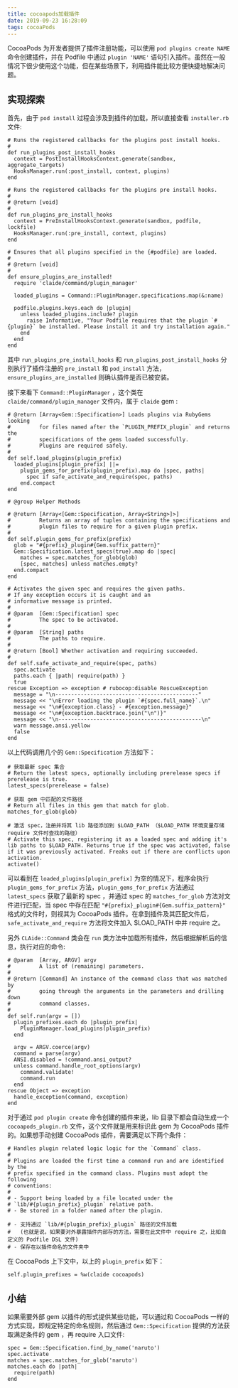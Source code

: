 ```yaml
---
title: cocoapods加载插件
date: 2019-09-23 16:28:09
tags: cocoaPods
---
```


CocoaPods 为开发者提供了插件注册功能，可以使用 `pod plugins create NAME` 命令创建插件，并在 Podfile 中通过 `plugin 'NAME'` 语句引入插件。虽然在一般情况下很少使用这个功能，但在某些场景下，利用插件能比较方便快捷地解决问题。



## 实现探索

首先，由于 `pod install` 过程会涉及到插件的加载，所以直接查看 `installer.rb` 文件:

```
# Runs the registered callbacks for the plugins post install hooks.
#
def run_plugins_post_install_hooks
  context = PostInstallHooksContext.generate(sandbox, aggregate_targets)
  HooksManager.run(:post_install, context, plugins)
end

# Runs the registered callbacks for the plugins pre install hooks.
#
# @return [void]
#
def run_plugins_pre_install_hooks
  context = PreInstallHooksContext.generate(sandbox, podfile, lockfile)
  HooksManager.run(:pre_install, context, plugins)
end

# Ensures that all plugins specified in the {#podfile} are loaded.
#
# @return [void]
#
def ensure_plugins_are_installed!
  require 'claide/command/plugin_manager'

  loaded_plugins = Command::PluginManager.specifications.map(&:name)

  podfile.plugins.keys.each do |plugin|
    unless loaded_plugins.include? plugin
      raise Informative, "Your Podfile requires that the plugin `#{plugin}` be installed. Please install it and try installation again."
    end
  end
end
```

其中 `run_plugins_pre_install_hooks` 和 `run_plugins_post_install_hooks` 分别执行了插件注册的 `pre_install` 和 `pod_install` 方法， `ensure_plugins_are_installed` 则确认插件是否已被安装。

接下来看下 `Command::PluginManager` ，这个类在 `claide/command/plugin_manager` 文件内，属于 `claide` gem :

```
# @return [Array<Gem::Specification>] Loads plugins via RubyGems looking
#         for files named after the `PLUGIN_PREFIX_plugin` and returns the
#         specifications of the gems loaded successfully.
#         Plugins are required safely.
#
def self.load_plugins(plugin_prefix)
  loaded_plugins[plugin_prefix] ||=
    plugin_gems_for_prefix(plugin_prefix).map do |spec, paths|
      spec if safe_activate_and_require(spec, paths)
    end.compact
end

# @group Helper Methods

# @return [Array<[Gem::Specification, Array<String>]>]
#         Returns an array of tuples containing the specifications and
#         plugin files to require for a given plugin prefix.
#
def self.plugin_gems_for_prefix(prefix)
  glob = "#{prefix}_plugin#{Gem.suffix_pattern}"
  Gem::Specification.latest_specs(true).map do |spec|
    matches = spec.matches_for_glob(glob)
    [spec, matches] unless matches.empty?
  end.compact
end

# Activates the given spec and requires the given paths.
# If any exception occurs it is caught and an
# informative message is printed.
#
# @param  [Gem::Specification] spec
#         The spec to be activated.
#
# @param  [String] paths
#         The paths to require.
#
# @return [Bool] Whether activation and requiring succeeded.
#
def self.safe_activate_and_require(spec, paths)
  spec.activate
  paths.each { |path| require(path) }
  true
rescue Exception => exception # rubocop:disable RescueException
  message = "\n---------------------------------------------"
  message << "\nError loading the plugin `#{spec.full_name}`.\n"
  message << "\n#{exception.class} - #{exception.message}"
  message << "\n#{exception.backtrace.join("\n")}"
  message << "\n---------------------------------------------\n"
  warn message.ansi.yellow
  false
end
```

以上代码调用几个的 `Gem::Specification` 方法如下：

```
# 获取最新 spec 集合
# Return the latest specs, optionally including prerelease specs if prerelease is true.
latest_specs(prerelease = false) 

# 获取 gem 中匹配的文件路径
# Return all files in this gem that match for glob.
matches_for_glob(glob) 

# 激活 spec，注册并将其 lib 路径添加到 $LOAD_PATH （$LOAD_PATH 环境变量存储 require 文件时查找的路径）
# Activate this spec, registering it as a loaded spec and adding it's lib paths to $LOAD_PATH. Returns true if the spec was activated, false if it was previously activated. Freaks out if there are conflicts upon activation.
activate()
```

可以看到在 `loaded_plugins[plugin_prefix]` 为空的情况下，程序会执行 `plugin_gems_for_prefix` 方法，`plugin_gems_for_prefix` 方法通过 `latest_specs` 获取了最新的 spec ，并通过 spec 的 `matches_for_glob` 方法对文件进行匹配，当 spec 中存在匹配 `"#{prefix}_plugin#{Gem.suffix_pattern}"` 格式的文件时，则视其为 CocoaPods 插件。在拿到插件及其匹配文件后，`safe_activate_and_require` 方法将文件加入 $LOAD_PATH 中并 require 之。

另外 `CLAide::Command` 类会在 `run` 类方法中加载所有插件，然后根据解析后的信息，执行对应的命令:

```
# @param  [Array, ARGV] argv
#         A list of (remaining) parameters.
#
# @return [Command] An instance of the command class that was matched by
#         going through the arguments in the parameters and drilling down
#         command classes.
#
def self.run(argv = [])
  plugin_prefixes.each do |plugin_prefix|
    PluginManager.load_plugins(plugin_prefix)
  end

  argv = ARGV.coerce(argv)
  command = parse(argv)
  ANSI.disabled = !command.ansi_output?
  unless command.handle_root_options(argv)
    command.validate!
    command.run
  end
rescue Object => exception
  handle_exception(command, exception)
end
```

对于通过 `pod plugin create` 命令创建的插件来说，lib 目录下都会自动生成一个 `cocoapods_plugin.rb` 文件，这个文件就是用来标识此 gem 为 CocoaPods 插件的。如果想手动创建 CocoaPods 插件，需要满足以下两个条件：

```
# Handles plugin related logic logic for the `Command` class.
#
# Plugins are loaded the first time a command run and are identified by the
# prefix specified in the command class. Plugins must adopt the following
# conventions:
#
# - Support being loaded by a file located under the
# `lib/#{plugin_prefix}_plugin` relative path.
# - Be stored in a folder named after the plugin.

# - 支持通过 `lib/#{plugin_prefix}_plugin` 路径的文件加载
#   (也就是说，如果要对外暴露插件内部存的方法，需要在此文件中 require 之，比如自定义的 Podfile DSL 文件)
# - 保存在以插件命名的文件夹中
```



在 CocoaPods 上下文中，以上的 `plugin_prefix` 如下：

```
self.plugin_prefixes = %w(claide cocoapods)
```



## 小结

如果需要外部 gem 以插件的形式提供某些功能，可以通过和 CocoaPods 一样的方式实现，即规定特定的命名规则，然后通过 `Gem::Specification` 提供的方法获取满足条件的 gem ，再 require 入口文件:

```
spec = Gem::Specification.find_by_name('naruto')
spec.activate
matches = spec.matches_for_glob('naruto')
matches.each do |path|
  require(path)
end
```